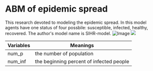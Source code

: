 # ABM of epidemic spread
This research devoted to modeling the epidemic spread. In this model agents have one status of four possbile: susceptible, infected, healthy, recovered. The author's model name is SIHR-model.
![Image](C:/Users/kirill/Pictures/Screenshots/step_1.png)
 <img src="C://Users/kirill/Pictures/Screenshots/step_1.png">

Variables|Meanings
---|---
num_p|the number of population
num_inf|the beginning percent of infected people

